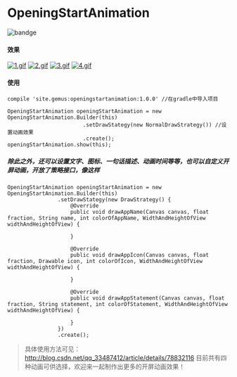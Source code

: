# OpeningStartAnimation
![bandge](https://img.shields.io/badge/OpeningStartAnimation-1.0-orange.svg)
#### 效果
[![1.gif](https://i.loli.net/2017/12/18/5a3756ad4bd35.gif)](https://i.loli.net/2017/12/18/5a3756ad4bd35.gif)
[![2.gif](https://i.loli.net/2017/12/18/5a3756b0696de.gif)](https://i.loli.net/2017/12/18/5a3756b0696de.gif)
[![3.gif](https://i.loli.net/2017/12/18/5a3756b30e64e.gif)](https://i.loli.net/2017/12/18/5a3756b30e64e.gif)
[![4.gif](https://i.loli.net/2017/12/18/5a3756b561685.gif)](https://i.loli.net/2017/12/18/5a3756b561685.gif)
#### 使用
```
compile 'site.gemus:openingstartanimation:1.0.0' //在gradle中导入项目
```
```
OpeningStartAnimation openingStartAnimation = new OpeningStartAnimation.Builder(this)
                        .setDrawStategy(new NormalDrawStrategy()) //设置动画效果
                        .create();
openingStartAnimation.show(this);
```
##### 除此之外，还可以设置文字、图标、一句话描述、动画时间等等，也可以自定义开屏动画，开放了策略接口，像这样
```
OpeningStartAnimation openingStartAnimation = new OpeningStartAnimation.Builder(this)
                .setDrawStategy(new DrawStrategy() {
                    @Override
                    public void drawAppName(Canvas canvas, float fraction, String name, int colorOfAppName, WidthAndHeightOfView widthAndHeightOfView) {
                        
                    }

                    @Override
                    public void drawAppIcon(Canvas canvas, float fraction, Drawable icon, int colorOfIcon, WidthAndHeightOfView widthAndHeightOfView) {

                    }

                    @Override
                    public void drawAppStatement(Canvas canvas, float fraction, String statement, int colorOfStatement, WidthAndHeightOfView widthAndHeightOfView) {

                    }
                })
                .create();
```
> 具体使用方法可见： http://blog.csdn.net/qq_33487412/article/details/78832116
> 目前共有四种动画可供选择，欢迎来一起制作出更多的开屏动画效果！
